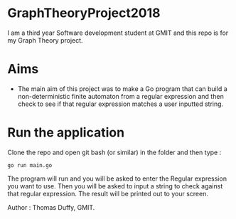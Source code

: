 # GraphTheoryProject2018

I am a third year Software development student at GMIT and this repo is for my Graph Theory project.

# Aims

  - The main aim of this project was to make a Go program that can build a non-deterministic finite automaton from a regular expression and then check to see if that regular expression matches a user inputted string.
  
# Run the application

Clone the repo and open git bash (or similar) in the folder and then type :

`go run main.go`

The program will run and you will be asked to enter the Regular expression you want to use. Then you will be asked to input a string to check against that regular expression. The result will be printed out to your screen.

Author : Thomas Duffy, GMIT.
